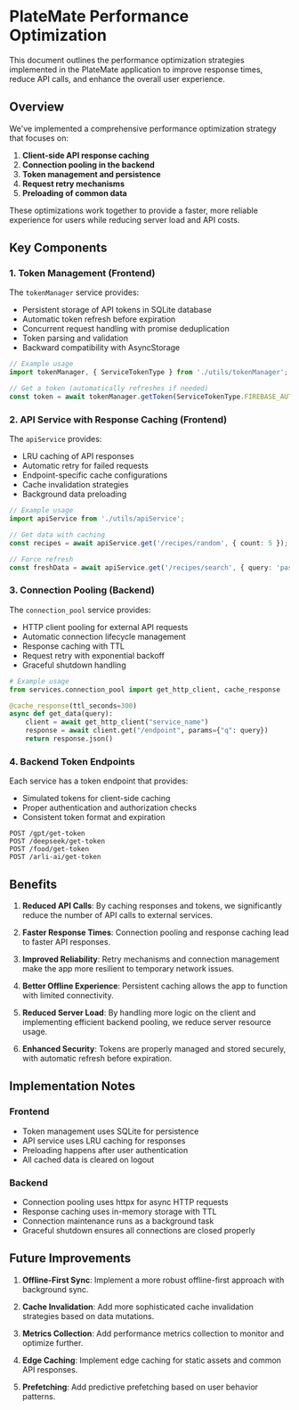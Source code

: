 # PlateMate Performance Optimization

This document outlines the performance optimization strategies implemented in the PlateMate application to improve response times, reduce API calls, and enhance the overall user experience.

## Overview

We've implemented a comprehensive performance optimization strategy that focuses on:

1. **Client-side API response caching**
2. **Connection pooling in the backend**
3. **Token management and persistence**
4. **Request retry mechanisms**
5. **Preloading of common data**

These optimizations work together to provide a faster, more reliable experience for users while reducing server load and API costs.

## Key Components

### 1. Token Management (Frontend)

The `tokenManager` service provides:

- Persistent storage of API tokens in SQLite database
- Automatic token refresh before expiration
- Concurrent request handling with promise deduplication
- Token parsing and validation
- Backward compatibility with AsyncStorage

```typescript
// Example usage
import tokenManager, { ServiceTokenType } from './utils/tokenManager';

// Get a token (automatically refreshes if needed)
const token = await tokenManager.getToken(ServiceTokenType.FIREBASE_AUTH);
```

### 2. API Service with Response Caching (Frontend)

The `apiService` provides:

- LRU caching of API responses
- Automatic retry for failed requests
- Endpoint-specific cache configurations
- Cache invalidation strategies
- Background data preloading

```typescript
// Example usage
import apiService from './utils/apiService';

// Get data with caching
const recipes = await apiService.get('/recipes/random', { count: 5 });

// Force refresh
const freshData = await apiService.get('/recipes/search', { query: 'pasta' }, { forceRefresh: true });
```

### 3. Connection Pooling (Backend)

The `connection_pool` service provides:

- HTTP client pooling for external API requests
- Automatic connection lifecycle management
- Response caching with TTL
- Request retry with exponential backoff
- Graceful shutdown handling

```python
# Example usage
from services.connection_pool import get_http_client, cache_response

@cache_response(ttl_seconds=300)
async def get_data(query):
    client = await get_http_client("service_name")
    response = await client.get("/endpoint", params={"q": query})
    return response.json()
```

### 4. Backend Token Endpoints

Each service has a token endpoint that provides:

- Simulated tokens for client-side caching
- Proper authentication and authorization checks
- Consistent token format and expiration

```
POST /gpt/get-token
POST /deepseek/get-token
POST /food/get-token
POST /arli-ai/get-token
```

## Benefits

1. **Reduced API Calls**: By caching responses and tokens, we significantly reduce the number of API calls to external services.

2. **Faster Response Times**: Connection pooling and response caching lead to faster API responses.

3. **Improved Reliability**: Retry mechanisms and connection management make the app more resilient to temporary network issues.

4. **Better Offline Experience**: Persistent caching allows the app to function with limited connectivity.

5. **Reduced Server Load**: By handling more logic on the client and implementing efficient backend pooling, we reduce server resource usage.

6. **Enhanced Security**: Tokens are properly managed and stored securely, with automatic refresh before expiration.

## Implementation Notes

### Frontend

- Token management uses SQLite for persistence
- API service uses LRU caching for responses
- Preloading happens after user authentication
- All cached data is cleared on logout

### Backend

- Connection pooling uses httpx for async HTTP requests
- Response caching uses in-memory storage with TTL
- Connection maintenance runs as a background task
- Graceful shutdown ensures all connections are closed properly

## Future Improvements

1. **Offline-First Sync**: Implement a more robust offline-first approach with background sync.

2. **Cache Invalidation**: Add more sophisticated cache invalidation strategies based on data mutations.

3. **Metrics Collection**: Add performance metrics collection to monitor and optimize further.

4. **Edge Caching**: Implement edge caching for static assets and common API responses.

5. **Prefetching**: Add predictive prefetching based on user behavior patterns. 